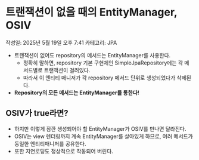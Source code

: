 # 트랜잭션이 없을 때의 EntityManager, OSIV

작성일: 2025년 5월 19일 오후 7:41
카테고리: JPA

- 트랜잭션이 없어도 repository의 메서드는 EntityManager를 사용한다.
    - 정확히 말하면, repository 기본 구현체인 SimpleJpaRepository에는 각 메서드별로 트랜잭션이 걸려있다.
    - 따라서 이 엔티티 매니저가 각 repository 메서드 단위로 생성되었다가 삭제된다.
- **Repository의 모든 메서드는 EntityManager를 통한다!**

## OSIV가 true라면?

- 하지만 이렇게 잠깐 생성되어야 할 EntityManager가 OSIV를 만나면 달라진다.
- OSIV는 view 렌더링까지 계속 EntityManager를 살아있게 하므로, 여러 메서드가 동일한 엔티티매니저를 공유한다.
- 또한 지연로딩도 정상적으로 작동되어 버린다.